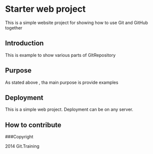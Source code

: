 <h1>Starter web project</h1>

This is a simple website project for 
showing how to use Git and GitHub together

<h2>Introduction</h2>

This is example to show various parts of GItRepository

<h2>Purpose</h2>

As stated above , tha main purpose is provide examples

<h2>Deployment</h2>

This is a simple web project. Deployment can be on 
any server.

<h2>How to contribute</h2>

###Copyright

2014 Git.Training